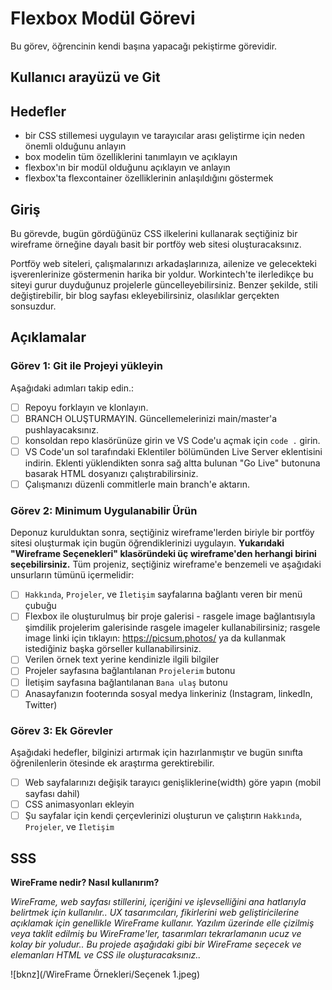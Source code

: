 # Flexbox Modül Görevi

Bu görev, öğrencinin kendi başına yapacağı pekiştirme görevidir.

## Kullanıcı arayüzü ve Git

## Hedefler

- bir CSS stillemesi uygulayın ve tarayıcılar arası geliştirme için neden önemli olduğunu anlayın
- box modelin tüm özelliklerini tanımlayın ve açıklayın
- flexbox'ın bir modül olduğunu açıklayın ve anlayın
- flexbox'ta flexcontainer özelliklerinin anlaşıldığını göstermek

## Giriş

Bu görevde, bugün gördüğünüz CSS ilkelerini kullanarak seçtiğiniz bir wireframe örneğine dayalı basit bir portföy web sitesi oluşturacaksınız.

Portföy web siteleri, çalışmalarınızı arkadaşlarınıza, ailenize ve gelecekteki işverenlerinize göstermenin harika bir yoldur. Workintech'te ilerledikçe bu siteyi gurur duyduğunuz projelerle güncelleyebilirsiniz. Benzer şekilde, stili değiştirebilir, bir blog sayfası ekleyebilirsiniz, olasılıklar gerçekten sonsuzdur.

## Açıklamalar

### Görev 1: Git ile Projeyi yükleyin

Aşağıdaki adımları takip edin.:

- [ ] Repoyu forklayın ve klonlayın.
- [ ] BRANCH OLUŞTURMAYIN. Güncellemelerinizi main/master'a pushlayacaksınız.
- [ ] konsoldan repo klasörünüze girin ve VS Code'u açmak için `code .` girin.
- [ ] VS Code'un sol tarafındaki Eklentiler bölümünden Live Server eklentisini indirin. Eklenti yüklendikten sonra sağ altta bulunan "Go Live" butonuna basarak HTML dosyanızı çalıştırabilirsiniz.
- [ ] Çalışmanızı düzenli commitlerle main branch'e aktarın. 
 
### Görev 2: Minimum Uygulanabilir Ürün

Deponuz kurulduktan sonra, seçtiğiniz wireframe'lerden biriyle bir portföy sitesi oluşturmak için bugün öğrendiklerinizi uygulayın. **Yukarıdaki "Wireframe Seçenekleri" klasöründeki üç wireframe'den herhangi birini seçebilirsiniz.** Tüm projeniz, seçtiğiniz wireframe'e benzemeli ve aşağıdaki unsurların tümünü içermelidir:

- [ ]  `Hakkında`, `Projeler`, ve `İletişim` sayfalarına bağlantı veren bir menü çubuğu
- [ ]  Flexbox ile oluşturulmuş bir proje galerisi -  rasgele image bağlantısıyla şimdilik projelerim galerisinde rasgele imageler kullanabilirsiniz; rasgele image linki için tıklayın: https://picsum.photos/ ya da kullanmak istediğiniz başka görseller kullanabilirsiniz.
- [ ]  Verilen örnek text yerine kendinizle ilgili bilgiler
- [ ]  Projeler sayfasına bağlantılanan `Projelerim` butonu
- [ ]  İletişim sayfasına bağlantılanan `Bana ulaş` butonu
- [ ]  Anasayfanızın footerında sosyal medya linkeriniz (Instagram, linkedIn, Twitter)

### Görev 3: Ek Görevler

Aşağıdaki hedefler, bilginizi artırmak için hazırlanmıştır ve bugün sınıfta öğrenilenlerin ötesinde ek araştırma gerektirebilir.

- [ ] Web sayfalarınızı değişik tarayıcı genişliklerine(width) göre yapın (mobil sayfası dahil)
- [ ] CSS animasyonları ekleyin
- [ ] Şu sayfalar için kendi çerçevlerinizi oluşturun ve çalıştırın `Hakkında`, `Projeler`, ve `İletişim` 

## SSS

**WireFrame nedir? Nasıl kullanırım?**

*WireFrame, web sayfası stillerini, içeriğini ve işlevselliğini ana hatlarıyla belirtmek için kullanılır.. UX tasarımcıları, fikirlerini web geliştiricilerine açıklamak için genellikle WireFrame kullanır. Yazılım üzerinde elle çizilmiş veya taklit edilmiş bu WireFrame'ler, tasarımları tekrarlamanın ucuz ve kolay bir yoludur.. Bu projede aşağıdaki gibi bir WireFrame seçecek ve elemanları HTML ve CSS ile oluşturacaksınız..*

![bknz](/WireFrame Örnekleri/Seçenek 1.jpeg)



